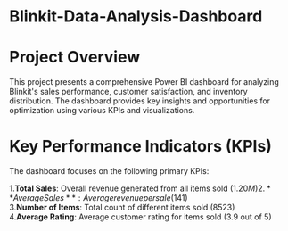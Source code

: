 # Blinkit-Data-Analysis-Dashboard
# **Project Overview**
This project presents a comprehensive Power BI dashboard for analyzing Blinkit's sales performance, customer satisfaction, and inventory distribution. The dashboard provides key insights and opportunities for optimization using various KPIs and visualizations.
# Key Performance Indicators (KPIs)
The dashboard focuses on the following primary KPIs:

   1.**Total Sales**: Overall revenue generated from all items sold ($1.20M)   
   2.**Average Sales**: Average revenue per sale ($141) <br> 
   3.**Number of Items**: Total count of different items sold (8523) <br> 
   4.**Average Rating**: Average customer rating for items sold (3.9 out of 5) 
